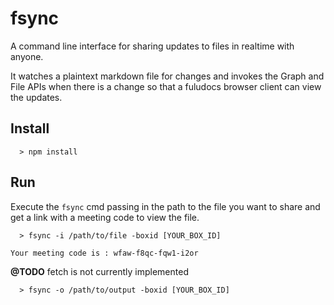 # fsync

A command line interface for sharing updates to files in realtime with anyone.

It watches a plaintext markdown file for changes and invokes the Graph and File APIs when there is a change so that a fuludocs browser client can view the updates.


## Install

```
  > npm install
```

## Run

Execute the `fsync` cmd passing in the path to the file you want to share and get a link with a meeting code to view the file.

```
  > fsync -i /path/to/file -boxid [YOUR_BOX_ID]

Your meeting code is : wfaw-f8qc-fqw1-i2or
```

**@TODO** fetch is not currently implemented

```
  > fsync -o /path/to/output -boxid [YOUR_BOX_ID]
```
